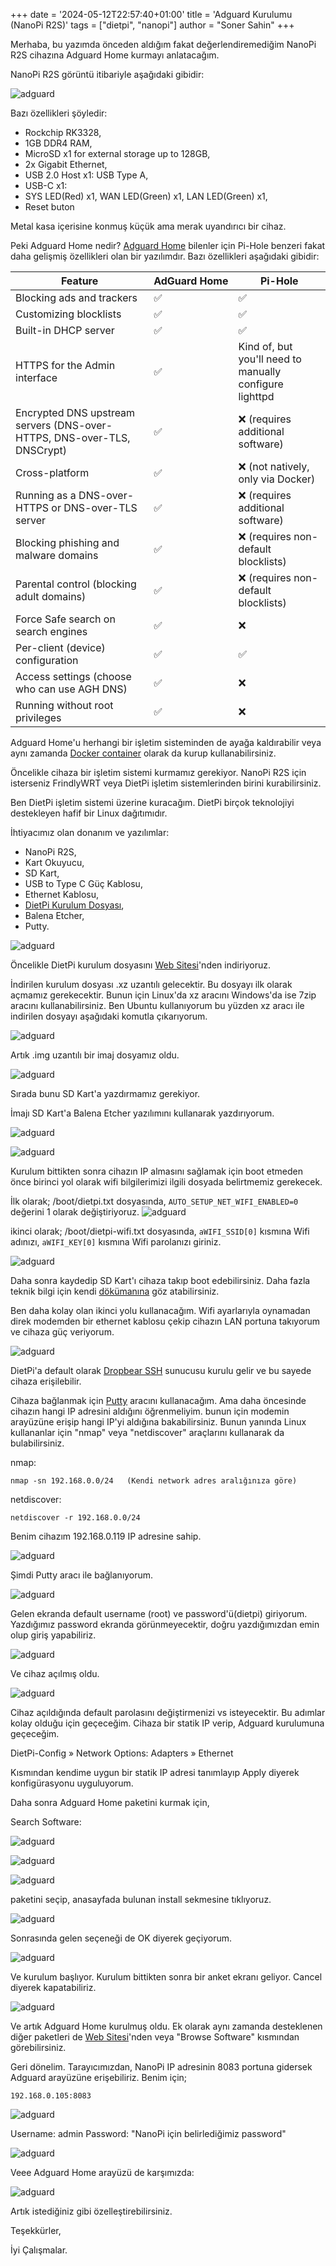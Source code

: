 +++
date = '2024-05-12T22:57:40+01:00'
title = 'Adguard Kurulumu (NanoPi R2S)'
tags = ["dietpi", "nanopi"]
author = "Soner Sahin"
+++

Merhaba, bu yazımda önceden aldığım fakat değerlendiremediğim NanoPi R2S cihazına Adguard Home kurmayı anlatacağım.

NanoPi R2S görüntü itibariyle aşağıdaki gibidir:

![adguard](/images/AdguardKurulumu/1.png)

Bazı özellikleri şöyledir:
- Rockchip RK3328,
- 1GB DDR4 RAM,
- MicroSD x1 for external storage up to 128GB,
-  2x Gigabit Ethernet,
- USB 2.0 Host x1: USB Type A,
- USB-C x1:
- SYS LED(Red) x1,  WAN LED(Green) x1,  LAN LED(Green) x1,
- Reset buton

Metal kasa içerisine konmuş küçük ama merak uyandırıcı bir cihaz.

Peki Adguard Home nedir?
[Adguard Home](https://adguard.com/tr/adguard-home/overview.html) bilenler için Pi-Hole benzeri fakat daha gelişmiş özellikleri olan bir yazılımdır. 
Bazı özellikleri aşağıdaki gibidir:

| Feature                                                                 | AdGuard Home | Pi-Hole                                                 |
| ----------------------------------------------------------------------- | ------------ | ------------------------------------------------------- |
| Blocking ads and trackers                                               | ✅            | ✅                                                       |
| Customizing blocklists                                                  | ✅            | ✅                                                       |
| Built-in DHCP server                                                    | ✅            | ✅                                                       |
| HTTPS for the Admin interface                                           | ✅            | Kind of, but you'll need to manually configure lighttpd |
| Encrypted DNS upstream servers (DNS-over-HTTPS, DNS-over-TLS, DNSCrypt) | ✅            | ❌ (requires additional software)                        |
| Cross-platform                                                          | ✅            | ❌ (not natively, only via Docker)                       |
| Running as a DNS-over-HTTPS or DNS-over-TLS server                      | ✅            | ❌ (requires additional software)                        |
| Blocking phishing and malware domains                                   | ✅            | ❌ (requires non-default blocklists)                     |
| Parental control (blocking adult domains)                               | ✅            | ❌ (requires non-default blocklists)                     |
| Force Safe search on search engines                                     | ✅            | ❌                                                       |
| Per-client (device) configuration                                       | ✅            | ✅                                                       |
| Access settings (choose who can use AGH DNS)                            | ✅            | ❌                                                       |
| Running without root privileges                                         | ✅            | ❌                                                       |
Adguard Home'u herhangi bir işletim sisteminden de ayağa kaldırabilir veya aynı zamanda [Docker container](https://hub.docker.com/r/adguard/adguardhome) olarak da kurup kullanabilirsiniz. 

Öncelikle cihaza bir işletim sistemi kurmamız gerekiyor. NanoPi R2S için isterseniz FrindlyWRT veya DietPi işletim sistemlerinden birini kurabilirsiniz.

Ben DietPi işletim sistemi üzerine kuracağım. DietPi birçok teknolojiyi destekleyen hafif bir Linux dağıtımıdır.

İhtiyacımız olan donanım ve yazılımlar:
- NanoPi R2S,
- Kart Okuyucu,
- SD Kart,
- USB to Type C Güç Kablosu,
- Ethernet Kablosu,
- [DietPi Kurulum Dosyası](https://dietpi.com/downloads/images/DietPi_NanoPiR2S-ARMv8-Bookworm.img.xz),
- Balena Etcher,
- Putty.

![adguard](/images/AdguardKurulumu/donanımlar.jpg)



Öncelikle DietPi kurulum dosyasını [Web Sitesi](https://dietpi.com/)'nden indiriyoruz. 

İndirilen kurulum dosyası .xz uzantılı gelecektir. Bu dosyayı ilk olarak açmamız gerekecektir. Bunun için Linux'da xz aracını Windows'da ise 7zip aracını kullanabilirsiniz.
Ben Ubuntu kullanıyorum bu yüzden xz aracı ile indirilen dosyayı aşağıdaki komutla çıkarıyorum.

![adguard](/images/AdguardKurulumu/4.png)


Artık .img uzantılı bir imaj dosyamız oldu. 

![adguard](/images/AdguardKurulumu/5.png)



Sırada bunu SD Kart'a yazdırmamız gerekiyor.

İmajı SD Kart'a Balena Etcher yazılımını kullanarak yazdırıyorum.

![adguard](/images/AdguardKurulumu/2.png)

![adguard](/images/AdguardKurulumu/3.png)


Kurulum bittikten sonra cihazın IP almasını sağlamak için boot etmeden önce birinci yol olarak wifi bilgilerimizi ilgili dosyada belirtmemiz gerekecek.

İlk olarak;
/boot/dietpi.txt
dosyasında,
`AUTO_SETUP_NET_WIFI_ENABLED=0` değerini 1 olarak değiştiriyoruz.
![adguard](/images/AdguardKurulumu/6.png)

ikinci olarak;
/boot/dietpi-wifi.txt 
dosyasında,
```aWIFI_SSID[0]``` kısmına Wifi adınızı,
```aWIFI_KEY[0]``` kısmına Wifi parolanızı giriniz.

![adguard](/images/AdguardKurulumu/7.png)


Daha sonra kaydedip SD Kart'ı cihaza takıp boot edebilirsiniz. Daha fazla teknik bilgi için kendi [dökümanına](https://dietpi.com/docs/install/) göz atabilirsiniz.

Ben daha kolay olan ikinci yolu kullanacağım.
Wifi ayarlarıyla oynamadan direk modemden bir ethernet kablosu çekip cihazın LAN portuna takıyorum ve cihaza güç veriyorum.

![adguard](/images/AdguardKurulumu/8.jpg)


DietPi'a default olarak [Dropbear SSH](https://dietpi.com/docs/software/ssh/#dropbear) sunucusu kurulu gelir ve bu sayede cihaza erişilebilir.

Cihaza bağlanmak için [Putty](https://www.putty.org/) aracını kullanacağım. Ama daha öncesinde cihazın hangi IP adresini aldığını öğrenmeliyim. bunun için modemin arayüzüne erişip hangi IP'yi aldığına bakabilirsiniz. Bunun yanında Linux kullananlar için "nmap" veya "netdiscover" araçlarını kullanarak da bulabilirsiniz.

nmap:
```
nmap -sn 192.168.0.0/24   (Kendi network adres aralığınıza göre)
```

netdiscover:
```
netdiscover -r 192.168.0.0/24
```


Benim cihazım  192.168.0.119 IP adresine sahip. 

![adguard](/images/AdguardKurulumu/9.png)


Şimdi Putty aracı ile bağlanıyorum.

![adguard](/images/AdguardKurulumu/10.png)


Gelen ekranda default username (root) ve password'ü(dietpi) giriyorum. Yazdığımız password ekranda görünmeyecektir, doğru yazdığımızdan emin olup giriş yapabiliriz. 

![adguard](/images/AdguardKurulumu/11.png)

Ve cihaz açılmış oldu.

![adguard](/images/AdguardKurulumu/12.png)


Cihaz açıldığında default parolasını değiştirmenizi vs isteyecektir. Bu adımlar kolay olduğu için geçeceğim. Cihaza bir statik IP verip, Adguard kurulumuna geçeceğim.

DietPi-Config » Network Options: Adapters » Ethernet

Kısmından kendime uygun bir statik IP adresi tanımlayıp Apply diyerek konfigürasyonu uyguluyorum.

Daha sonra Adguard Home paketini kurmak için,

Search Software:

![adguard](/images/AdguardKurulumu/13.png)

![adguard](/images/AdguardKurulumu/14.png)

![adguard](/images/AdguardKurulumu/15.png)

paketini seçip, anasayfada bulunan install sekmesine tıklıyoruz.

![adguard](/images/AdguardKurulumu/16.png)

Sonrasında gelen seçeneği de OK diyerek geçiyorum.

![adguard](/images/AdguardKurulumu/17.png)

Ve kurulum başlıyor. Kurulum bittikten sonra bir anket ekranı geliyor. Cancel diyerek kapatabiliriz.

![adguard](/images/AdguardKurulumu/18.png)

Ve artık Adguard Home kurulmuş oldu. 
Ek olarak aynı zamanda desteklenen diğer paketleri de [Web Sitesi](https://dietpi.com/docs/software/)'nden veya "Browse Software" kısmından görebilirsiniz.

Geri dönelim.
Tarayıcımızdan, 
NanoPi IP adresinin 8083 portuna gidersek Adguard arayüzüne erişebiliriz.
Benim için;
```
192.168.0.105:8083
```

![adguard](/images/AdguardKurulumu/19.png)

Username: admin
Password: "NanoPi için belirlediğimiz password"

![adguard](/images/AdguardKurulumu/20.png)

Veee Adguard Home arayüzü de karşımızda:

![adguard](/images/AdguardKurulumu/21.png)

Artık istediğiniz gibi özelleştirebilirsiniz.

Teşekkürler,

İyi Çalışmalar.


